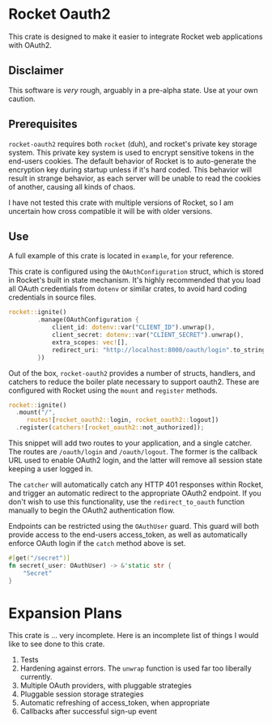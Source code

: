 # Rocket Oauth2

This crate is designed to make it easier to integrate Rocket web applications with OAuth2. 

## Disclaimer

This software is *very* rough, arguably in a pre-alpha state. Use at your own caution.

## Prerequisites

`rocket-oauth2` requires both `rocket` (duh), and rocket's private key storage system. This private key system is used to encrypt sensitive tokens in the end-users cookies. The default behavior of Rocket is to auto-generate the encryption key during startup unless if it's hard coded. This behavior will result in strange behavior, as each server will be unable to read the cookies of another, causing all kinds of chaos.

I have not tested this crate with multiple versions of Rocket, so I am uncertain how cross compatible it will be with older versions.

## Use

A full example of this crate is located in `example`, for your reference.

This crate is configured using the `OAuthConfiguration` struct, which is stored in Rocket's built in state mechanism. It's highly recommended that you load all OAuth credentials from `dotenv` or similar crates, to avoid hard coding credentials in source files.

```rust
rocket::ignite()
        .manage(OAuthConfiguration {
            client_id: dotenv::var("CLIENT_ID").unwrap(),
            client_secret: dotenv::var("CLIENT_SECRET").unwrap(),
            extra_scopes: vec![],
            redirect_uri: "http://localhost:8000/oauth/login".to_string(),
        })
```

Out of the box, `rocket-oauth2` provides a number of structs, handlers, and catchers to reduce the boiler plate necessary to support oauth2. These are configured with Rocket using the `mount` and `register` methods.

```rust
rocket::ignite()
  .mount("/",
     routes![rocket_oauth2::login, rocket_oauth2::logout])
  .register(catchers![rocket_oauth2::not_authorized]);
```

This snippet will add two routes to your application, and a single catcher. The routes are `/oauth/login` and `/oauth/logout`. The former is the callback URL used to enable OAuth2 login, and the latter will remove all session state keeping a user logged in.

The `catcher` will automatically catch any HTTP 401 responses within Rocket, and trigger an automatic redirect to the appropriate OAuth2 endpoint. If you don't wish to use this functionality, use the `redirect_to_oauth` function manually to begin the OAuth2 authentication flow.

Endpoints can be restricted using the `OAuthUser` guard. This guard will both provide access to the end-users access_token, as well as automatically enforce OAuth login if the `catch` method above is set.

```rust
#[get("/secret")]
fn secret(_user: OAuthUser) -> &'static str {
    "Secret"
}
```

# Expansion Plans

This crate is ... very incomplete. Here is an incomplete list of things I would like to see done to this crate.

1. Tests
2. Hardening against errors. The `unwrap` function is used far too liberally currently.
3. Multiple OAuth providers, with pluggable strategies
4. Pluggable session storage strategies
5. Automatic refreshing of access_token, when appropriate
6. Callbacks after successful sign-up event
